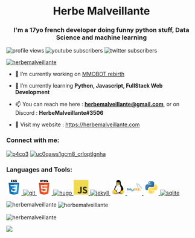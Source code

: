 <h1 align="center">Herbe Malveillante</h1>
<h3 align="center">I'm a 17yo french developer doing funny python stuff, Data Science and machine learning</h3>

![profile views](https://komarev.com/ghpvc/?username=herbemalveillante&label=Profile%20views&color=0e75b6&style=flat)
![youtube subscribers](https://img.shields.io/youtube/channel/subscribers/UC0qAWS1GcM8_cRLoPtLgNHA?style=social)
![twitter subscribers](https://img.shields.io/twitter/follow/P4CO3?style=social)



<p align="left"> <a href="https://github.com/ryo-ma/github-profile-trophy"><img src="https://github-profile-trophy.vercel.app/?username=herbemalveillante" alt="herbemalveillante" /></a> </p>



- 🔭 I’m currently working on <a href="https://github.com/herbemalveillante/MMOBOT-V3">MMOBOT rebirth</a>

- 🌱 I’m currently learning **Python, Javascript, FullStack Web Development**

- 📫 You can reach me here : **herbemalveillante@gmail.com**, or on Discord : **HerbeMalveillante#3506**

- 🔗 Visit my website : <a href="https://herbemalveillante.com">https://herbemalveillante.com</a>


<h3 align="left">Connect with me:</h3>
<p align="left">
<a href="https://twitter.com/p4co3" target="blank"><img align="center" src="https://upload.wikimedia.org/wikipedia/fr/thumb/c/c8/Twitter_Bird.svg/944px-Twitter_Bird.svg.png" alt="p4co3" height="30" width="40" /></a>
<a href="https://www.youtube.com/channel/UC0qAWS1GcM8_cRLoPtLgNHA" target="blank"><img align="center" src="https://upload.wikimedia.org/wikipedia/commons/thumb/4/42/YouTube_icon_%282013-2017%29.png/640px-YouTube_icon_%282013-2017%29.png" alt="uc0qaws1gcm8_crloptlgnha" height="30" width="40" /></a>
</p>

<h3 align="left">Languages and Tools:</h3>
<p align="left"> <a href="https://www.w3schools.com/css/" target="_blank"> <img src="https://raw.githubusercontent.com/devicons/devicon/master/icons/css3/css3-original-wordmark.svg" alt="css3" width="40" height="40"/> </a> <a href="https://git-scm.com/" target="_blank"> <img src="https://www.vectorlogo.zone/logos/git-scm/git-scm-icon.svg" alt="git" width="40" height="40"/> </a> <a href="https://www.w3.org/html/" target="_blank"> <img src="https://raw.githubusercontent.com/devicons/devicon/master/icons/html5/html5-original-wordmark.svg" alt="html5" width="40" height="40"/> </a> <a href="https://gohugo.io/" target="_blank"> <img src="https://api.iconify.design/logos-hugo.svg" alt="hugo" width="40" height="40"/> </a> <a href="https://developer.mozilla.org/en-US/docs/Web/JavaScript" target="_blank"> <img src="https://raw.githubusercontent.com/devicons/devicon/master/icons/javascript/javascript-original.svg" alt="javascript" width="40" height="40"/> </a> <a href="https://jekyllrb.com/" target="_blank"> <img src="https://www.vectorlogo.zone/logos/jekyllrb/jekyllrb-icon.svg" alt="jekyll" width="40" height="40"/> </a> <a href="https://www.linux.org/" target="_blank"> <img src="https://raw.githubusercontent.com/devicons/devicon/master/icons/linux/linux-original.svg" alt="linux" width="40" height="40"/> </a> <a href="https://www.mysql.com/" target="_blank"> <img src="https://raw.githubusercontent.com/devicons/devicon/master/icons/mysql/mysql-original-wordmark.svg" alt="mysql" width="40" height="40"/> </a> <a href="https://www.python.org" target="_blank"> <img src="https://raw.githubusercontent.com/devicons/devicon/master/icons/python/python-original.svg" alt="python" width="40" height="40"/> </a> <a href="https://www.sqlite.org/" target="_blank"> <img src="https://www.vectorlogo.zone/logos/sqlite/sqlite-icon.svg" alt="sqlite" width="40" height="40"/> </a> </p>

<p><img align="left" src="https://github-readme-stats.vercel.app/api/top-langs?username=herbemalveillante&show_icons=true&locale=en&layout=compact" alt="herbemalveillante" /></p>

<p>&nbsp;<img align="center" src="https://github-readme-stats.vercel.app/api?username=herbemalveillante&show_icons=true&locale=en" alt="herbemalveillante" /></p>

<p><img align="center" src="https://github-readme-streak-stats.herokuapp.com/?user=herbemalveillante&" alt="herbemalveillante" /></p>

<a href="https://wakatime.com"><img src="https://wakatime.com/share/@635b4c51-3103-41e6-85f8-609ac1cf13e0/b433bad7-2a24-43cd-83cc-96a1d1d9d132.png" /></a>
